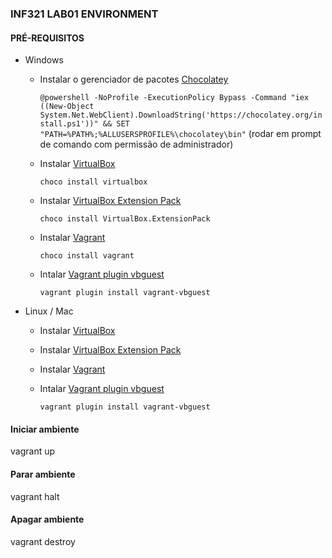 ### INF321 LAB01 ENVIRONMENT 

#### PRÉ-REQUISITOS

  * Windows
      * Instalar o gerenciador de pacotes [Chocolatey](https://chocolatey.org/) 

         `@powershell -NoProfile -ExecutionPolicy Bypass -Command "iex ((New-Object System.Net.WebClient).DownloadString('https://chocolatey.org/install.ps1'))" && SET "PATH=%PATH%;%ALLUSERSPROFILE%\chocolatey\bin"` (rodar em prompt de comando com permissão de administrador)

      * Instalar [VirtualBox](https://www.virtualbox.org/wiki/Downloads) 

          `choco install virtualbox`
      
      * Instalar [VirtualBox Extension Pack](https://www.virtualbox.org/wiki/Downloads) 

          `choco install VirtualBox.ExtensionPack`
      
      * Instalar [Vagrant](https://www.vagrantup.com/downloads.html) 

          `choco install vagrant`

      * Intalar [Vagrant plugin vbguest](https://github.com/dotless-de/vagrant-vbguest) 

          `vagrant plugin install vagrant-vbguest`

  * Linux / Mac
      * Instalar [VirtualBox](https://www.virtualbox.org/wiki/Downloads)
      * Instalar [VirtualBox Extension Pack](https://www.virtualbox.org/wiki/Downloads)
      * Instalar [Vagrant](https://www.vagrantup.com/downloads.html)
      * Intalar [Vagrant plugin vbguest](https://github.com/dotless-de/vagrant-vbguest) 

        `vagrant plugin install vagrant-vbguest`


#### Iniciar ambiente

  vagrant up

#### Parar ambiente

  vagrant halt

#### Apagar ambiente

  vagrant destroy